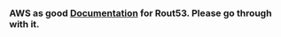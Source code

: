 ### AWS as good [Documentation](https://docs.aws.amazon.com/Route53/latest/DeveloperGuide/Welcome.html) for Rout53. Please go through with it.
